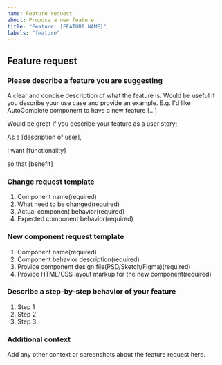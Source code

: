 ```yaml
---
name: Feature request
about: Propose a new feature
title: "Feature: [FEATURE NAME]"
labels: "feature"
---
```


## Feature request

### Please describe a feature you are suggesting
A clear and concise description of what the feature is.
Would be useful if you describe your use case and provide an example.
E.g. I'd like AutoComplete component to have a new feature [...]

Would be great if you describe your feature as a user story:

As a [description of user],

I want [functionality]

so that [benefit]

### Change request template
1. Component name(required)
2. What need to be changed(required)
3. Actual component behavior(required)
4. Expected component behavior(required)

### New component request template
1. Component name(required)
2. Component behavior description(required)
3. Provide component design file(PSD/Sketch/Figma)(required)
4. Provide HTML/CSS layout markup for the new component(required)

### Describe a step-by-step behavior of your feature
1. Step 1
2. Step 2
3. Step 3

### Additional context
Add any other context or screenshots about the feature request here.
